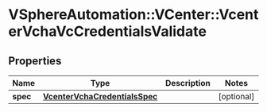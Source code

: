 # VSphereAutomation::VCenter::VcenterVchaVcCredentialsValidate

## Properties
Name | Type | Description | Notes
------------ | ------------- | ------------- | -------------
**spec** | [**VcenterVchaCredentialsSpec**](VcenterVchaCredentialsSpec.md) |  | [optional] 


